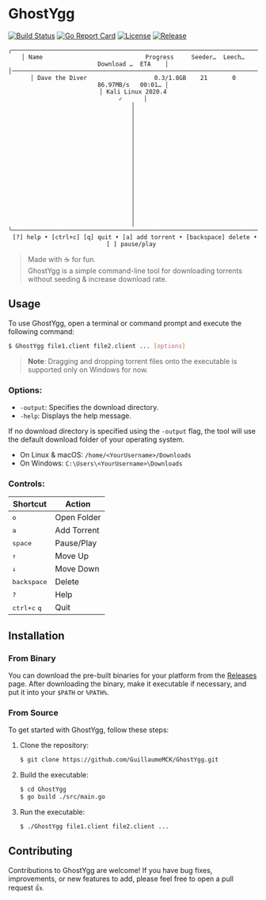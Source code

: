 # GhostYgg

[![Build Status](https://travis-ci.com/GuillaumeMCK/GhostYgg.svg?branch=main)](https://travis-ci.com/GuillaumeMCK/GhostYgg)
[![Go Report Card](https://goreportcard.com/badge/github.com/GuillaumeMCK/GhostYgg)](https://goreportcard.com/report/github.com/GuillaumeMCK/GhostYgg)
[![License](https://img.shields.io/badge/license-MIT-blue.svg)](https://opensource.org/licenses/MIT)
[![Release](https://img.shields.io/github/release/GuillaumeMCK/GhostYgg.svg)](https://github.com/GuillaumeMCK/GhostYgg/releases)

<div align="center">

```
╭───────────────────────────────────────────────────────────────────────────────────╮
│ Name                             Progress     Seeder…  Leech…  Download …  ETA    │
│───────────────────────────────────────────────────────────────────────────────────│
│ Dave the Diver                   0.3/1.8GB    21       0       86.97MB/s   00:01… │
│ Kali Linux 2020.4                                                          ✓      │
│                                                                                   │
│                                                                                   │
│                                                                                   │
│                                                                                   │
│                                                                                   │
│                                                                                   │
│                                                                                   │
│                                                                                   │
│                                                                                   │
╰───────────────────────────────────────────────────────────────────────────────────╯
 [?] help • [ctrl+c] [q] quit • [a] add torrent • [backspace] delete • [ ] pause/play 
```

</div>

> Made with ☕ for fun. <br>
> GhostYgg is a simple command-line tool for downloading torrents without seeding & increase download rate.

## Usage

To use GhostYgg, open a terminal or command prompt and execute the following command:

```bash
$ GhostYgg file1.client file2.client ... [options]
```

> **Note**: Dragging and dropping torrent files onto the executable is supported only on Windows for now.

### Options:

- `-output`: Specifies the download directory.
- `-help`: Displays the help message.

If no download directory is specified using the `-output` flag, the tool will use the default download folder of your
operating system.

- On Linux & macOS: `/home/<YourUsername>/Downloads`
- On Windows: `C:\Users\<YourUsername>\Downloads`

### Controls:

| Shortcut                       | Action      |
|--------------------------------|-------------|
| <kbd>o</kbd>                   | Open Folder |
| <kbd>a</kbd>                   | Add Torrent |
| <kbd>space</kbd>               | Pause/Play  |
| <kbd>↑</kbd>                   | Move Up     |
| <kbd>↓</kbd>                   | Move Down   |
| <kbd>backspace</kbd>           | Delete      |
| <kbd>?</kbd>                   | Help        |
| <kbd>ctrl+c</kbd> <kbd>q</kbd> | Quit        |

## Installation

### From Binary

You can download the pre-built binaries for your platform from
the [Releases]("https://github.com/GuillaumeMCK/GhostYgg/releases/")
page. After downloading the binary, make it executable if necessary, and put it into your `$PATH` or `%PATH%`.

### From Source

To get started with GhostYgg, follow these steps:

1. Clone the repository:

   ```bash
   $ git clone https://github.com/GuillaumeMCK/GhostYgg.git
   ```

2. Build the executable:

   ```bash
   $ cd GhostYgg
   $ go build ./src/main.go
   ```

3. Run the executable:

   ```bash
   $ ./GhostYgg file1.client file2.client ...
   ```

## Contributing

Contributions to GhostYgg are welcome! If you have bug fixes, improvements, or new features to add, please feel free to
open a pull request 👍.
